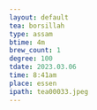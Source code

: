 ```yaml
---
layout: default
tea: borsillah
type: assam
btime: 4m
brew_count: 1
degree: 100
tdate: 2023.03.06
time: 8:41am
place: essen
ipath: tea00033.jpeg
---
```

